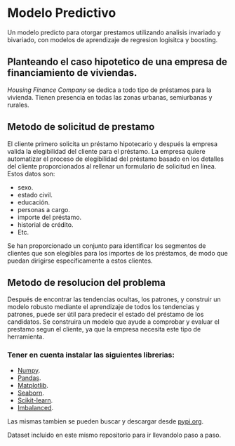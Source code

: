 # Modelo Predictivo
Un modelo predicto para otorgar prestamos utilizando analisis invariado y bivariado, con modelos de aprendizaje de regresion logisitca y boosting.

## Planteando el caso hipotetico de una empresa de financiamiento de viviendas.
_Housing Finance Company_ se dedica a todo tipo de préstamos para la vivienda. Tienen presencia en todas las zonas urbanas, semiurbanas y rurales.

## Metodo de solicitud de prestamo
El cliente primero solicita un préstamo hipotecario y después la empresa valida la elegibilidad del cliente para el préstamo. La empresa quiere automatizar el proceso de elegibilidad del préstamo basado en los detalles del cliente proporcionados al rellenar un formulario de solicitud en línea. Estos datos son:

- sexo.
- estado civil.
- educación.
- personas a cargo.
- importe del préstamo.
- historial de crédito.
- Etc.

Se han proporcionado un conjunto para identificar los segmentos de clientes que son elegibles para los importes de los préstamos, de modo que puedan dirigirse específicamente a estos clientes.

## Metodo de resolucion del problema

Después de encontrar las tendencias ocultas, los patrones, y construir un modelo robusto mediante el aprendizaje de todos los tendencias y patrones, puede ser útil para predecir el estado del préstamo de los candidatos. Se construira un modelo que ayude a comprobar y evaluar el prestamo segun el cliente, ya que la empresa necesita este tipo de herramienta.

### Tener en cuenta instalar las siguientes librerias:

- [Numpy](https://numpy.org/).
- [Pandas](https://pandas.pydata.org/).
- [Matplotlib](https://matplotlib.org/).
- [Seaborn](https://seaborn.pydata.org/).
- [Scikit-learn](https://scikit-learn.org/stable/).
- [Imbalanced](https://imbalanced-learn.org/stable/).

Las mismas tambien se pueden buscar y descargar desde [pypi.org](https://pypi.org/).

Dataset incluido en este mismo repositorio para ir llevandolo paso a paso.
